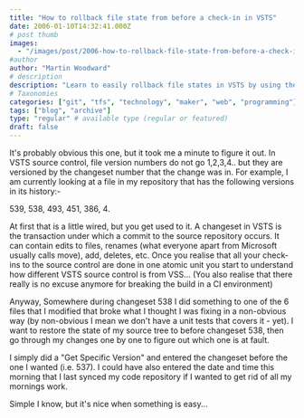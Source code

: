 ```yaml
---
title: "How to rollback file state from before a check-in in VSTS"
date: 2006-01-10T14:32:41.000Z
# post thumb
images:
  - "/images/post/2006-how-to-rollback-file-state-from-before-a-check-in-in-vsts.jpg"
#author
author: "Martin Woodward"
# description
description: "Learn to easily rollback file states in VSTS by using the Get Specific Version feature to revert to any changeset seamlessly."
# Taxonomies
categories: ["git", "tfs", "technology", "maker", "web", "programming"]
tags: ["blog", "archive"]
type: "regular" # available type (regular or featured)
draft: false
---
```

It's probably obvious this one, but it took me a minute to figure it out.  In VSTS source control, file version numbers do not go 1,2,3,4.. but they are versioned by the changeset number that the change was in.  For example, I am currently looking at a file in my repository that has the following versions in its history:-

539, 538, 493, 451, 386, 4.

At first that is a little wired, but you get used to it.  A changeset in VSTS is the transaction under which a commit to the source repository occurs.  It can contain edits to files, renames (what everyone apart from Microsoft usually calls move), add, deletes, etc.  Once you realise that all your check-ins to the source control are done in one atomic unit you start to understand how different VSTS source control is from VSS...  (You also realise that there really is no excuse anymore for breaking the build in a CI environment)

Anyway, Somewhere during changeset 538 I did something to one of the 6 files that I modified that broke what I thought I was fixing in a non-obvious way (by non-obvious I mean we don't have a unit tests that covers it - yet).  I want to restore the state of my source tree to before changeset 538, then go through my changes one by one to figure out which one is at fault.

I simply did a "Get Specific Version" and entered the changeset before the one I wanted (i.e. 537).  I could have also entered the date and time this morning that I last synced my code repository if I wanted to get rid of all my mornings work.

Simple I know, but it's nice when something is easy...